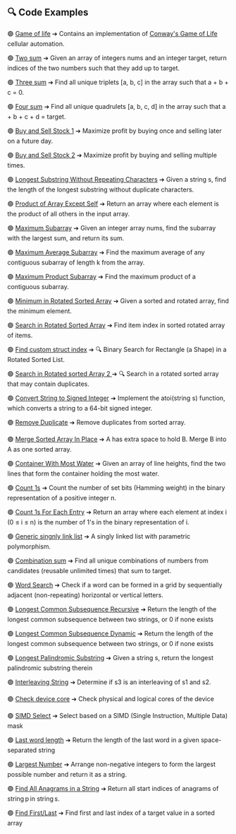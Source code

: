 ## 🔍 Code Examples

🟢 [Game of life](game_of_life.md) ➔
 Contains an implementation of [Conway's Game of Life](https://en.wikipedia.org/wiki/Conway%27s_Game_of_Life) cellular automation.

🟢 [Two sum](two_sum.md) ➔ Given an array of integers nums and an integer target, return indices of the two numbers such that they add up to target.

🟢 [Three sum](3sum.md) ➔ Find all unique triplets [a, b, c] in the array such that a + b + c = 0.

🟢 [Four sum](4sum.md) ➔ Find all unique quadrulets [a, b, c, d] in the array such that a + b + c + d = target.

🟢 [ Buy and Sell Stock 1](buy_and_sell_stock.md) ➔ Maximize profit by buying once and selling later on a future day.

🟢 [ Buy and Sell Stock 2](buy_and_sell_stock_2.md) ➔ Maximize profit by buying and selling multiple times.

🟢 [ Longest Substring Without Repeating Characters](longest_substr_no_char_repeats.md) ➔ Given a string s, find the length of the longest substring without duplicate characters.

🟢 [ Product of Array Except Self](product_of_array_except_self.md) ➔ Return an array where each element is the product of all others in the input array.

🟢 [ Maximum Subarray](max_sum_sub_array.md) ➔ Given an integer array nums, find the subarray with the largest sum, and return its sum.

🟢 [ Maximum Average Subarray](max_average_subarray.md) ➔ Find the maximum average of any contiguous subarray of length k from the array.

🟢 [ Maximum Product Subarray](max_subarray_product.md) ➔ Find the maximum product of a contiguous subarray.

🟢 [ Minimum in Rotated Sorted Array](min_in_sorted_rotated_arr.md) ➔ Given a sorted and rotated array, find the minimum element.

🟢 [ Search in Rotated Sorted Array](search_sorted_rotated_arr.md) ➔ Find item index in sorted rotated array of items.

  🟢 [ Find custom struct index](shapes.md) ➔ 🔍 Binary Search for Rectangle (a Shape) in a Rotated Sorted List.

  🟢 [ Search in Rotated sorted Array 2 ](search_sorted_rotated_duplicates.md) ➔ 🔍 Search in a rotated sorted array that may contain duplicates.

🟢 [ Convert String to Signed Integer](atoi.md) ➔ Implement the atoi(string s) function, which converts a string to a 64-bit signed integer.

🟢 [ Remove Duplicate](remove_duplicates_sorted_arr.md) ➔ Remove duplicates from sorted array.

🟢 [ Merge Sorted Array In Place](merge_shorted_arr_in_place.md) ➔ A has extra space to hold B. Merge B into A as one sorted array.

🟢 [ Container With Most Water](water_container_max_area.md) ➔ Given an array of line heights, find the two lines that form the container holding the most water.

🟢 [ Count 1s](num_ones.md) ➔ Count the number of set bits (Hamming weight) in the binary representation of a positive integer n.

🟢 [Count 1s For Each Entry](count_bits.md) ➔ Return an array where each element at index i (0 ≤ i ≤ n) is the number of 1's in the binary representation of i.

🟢 [Generic singnly link list](linkedlist.md) ➔ A singly linked list with parametric polymorphism.

🟢 [Combination sum](combination_sum.md) ➔ Find all unique combinations of numbers from candidates (reusable unlimited times) that sum to target.

🟢 [Word Search](wordsearch.md) ➔ Check if a word can be formed in a grid by sequentially adjacent (non-repeating) horizontal or vertical letters.

🟢 [Longest Common Subsequence Recursive](longest_common_subeq.md) ➔ Return the length of the longest common subsequence between two strings, or 0 if none exists

🟢 [Longest Common Subsequence Dynamic](longest_common_subeq_dyn.md) ➔ Return the length of the longest common subsequence between two strings, or 0 if none exists

🟢 [Longest Palindromic Substring](longest_palidromic_substr.md) ➔ Given a string s, return the longest palindromic substring therein

🟢 [Interleaving String](interleave_string.md) ➔ Determine if s3 is an interleaving of s1 and s2.

🟢 [Check device core](cores.md) ➔ Check physical and logical cores of the device

🟢 [SIMD Select](simd_select.md) ➔ Select based on a SIMD (Single Instruction, Multiple Data) mask

🟢 [Last word length](last_word_length.md) ➔ Return the length of the last word in a given space-separated string

🟢 [Largest Number](largest_number.md) ➔ Arrange non-negative integers to form the largest possible number and return it as a string.

🟢 [Find All Anagrams in a String](all_anagrams.md) ➔ Return all start indices of anagrams of string p in string s.

🟢 [Find First/Last](find_first_last.md) ➔ Find first and last index of a target value in a sorted array